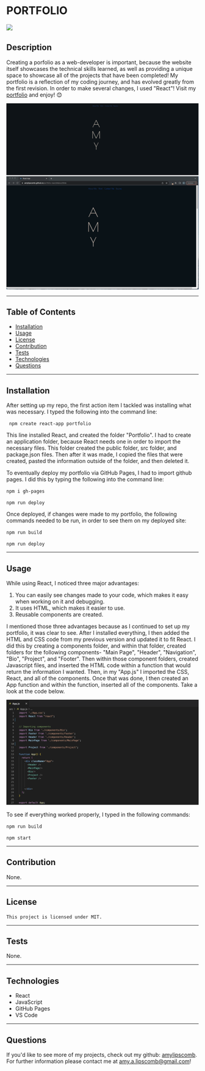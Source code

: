 # PORTFOLIO
<img src="https://img.shields.io/badge/License-MIT-ff69b4.svg">

## Description

Creating a porfolio as a web-developer is important, because the website itself showcases the technical skills learned, as well as providing a unique space to showcase all of the projects that have been completed! My portfolio is a reflection of my coding journey, and has evolved greatly from the first revision. In order to make several changes, I used "React"! Visit my [portfolio](https://amylipscomb.github.io/portfolio-react/) and enjoy! &#128522;

![amyportfolio](./public/assets/images/amyportfolio2.png)
![picture-carousel](./public/assets/images/updatedCarousel.gif)

----
## Table of Contents 

  * [Installation](#installation)
  * [Usage](#usage)
  * [License](#license)
  * [Contribution](#contribution)
  * [Tests](#tests)
  * [Technologies](#technologies)
  * [Questions](#questions)

---
## Installation

After setting up my repo, the first action item I tackled was installing what was necessary. I typed the following into the command line:
```
 npm create react-app portfolio
 ```

This line installed React, and created the folder "Portfolio". I had to create an application folder, because React needs one in order to import the necessary files. This folder created the public folder, src folder, and package.json files. Then after it was made, I copied the files that were created, pasted the information outside of the folder, and then deleted it. 

To eventually deploy my portfolio via GitHub Pages, I had to import github pages. I did this by typing the following into the command line:

```
npm i gh-pages
```
```
npm run deploy
```

Once deployed, if changes were made to my portfolio, the following commands needed to be run, in order to see them on my deployed site:

```
npm run build
```

```
npm run deploy
```

---

## Usage

While using React, I noticed three major advantages:
  1. You can easily see changes made to your code, which makes it easy when working on it and debugging.
  2. It uses HTML, which makes it easier to use.
  3. Reusable components are created. 


I mentioned those three advantages because as I continued to set up my portfolio, it was clear to see. After I installed everything, I then added the HTML and CSS code from my previous version and updated it to fit React. I did this by creating a components folder, and within that folder, created folders for the following components- "Main Page", "Header", "Navigation", "Bio", "Project", and "Footer". Then within those component folders, created Javascript files, and inserted the HTML code within a function that would return the information I wanted. Then, in my "App.js" I imported the CSS, React, and all of the components. Once that was done, I then created an App function and within the function, inserted all of the components. Take a look at the code below.  

![app.js](./public/assets/images/app.js.png)

To see if everything worked properly, I typed in the following commands:

```
npm run build
```
```
npm start
```

---

## Contribution

  None.

  ---

## License

```
This project is licensed under MIT.
```

---


## Tests

None.

 ---

 ## Technologies

* React
* JavaScript
* GitHub Pages
* VS Code

 ---

## Questions

If you'd like to see more of my projects, check out my github: [amylipscomb](https://github.com/amylipscomb).
For further information please contact me at [amy.a.lipscomb@gmail.com](mailto:amy.a.lipscomb@gmail.com)!
